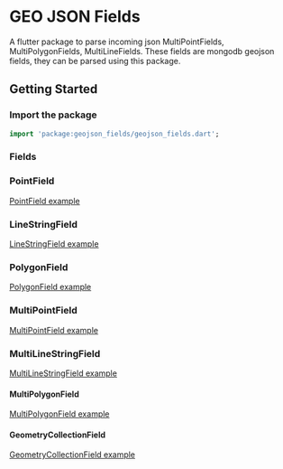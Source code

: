 # GEO JSON Fields

A flutter package to parse incoming json MultiPointFields, MultiPolygonFields, MultiLineFields.
These fields are mongodb geojson fields, they can be parsed using this package.

## Getting Started

### Import the package
```dart
import 'package:geojson_fields/geojson_fields.dart';
```

### Fields

### PointField
[PointField example](https://github.com/asks8m/geojson_fields/blob/master/lib/example/point.dart)

### LineStringField
[LineStringField example](https://github.com/asks8m/geojson_fields/blob/master/lib/example/linestring.dart)

### PolygonField
[PolygonField example](https://github.com/asks8m/geojson_fields/blob/master/lib/example/linestring.dart)

### MultiPointField
[MultiPointField example](https://github.com/asks8m/geojson_fields/blob/master/lib/example/multipoint.dart)

### MultiLineStringField
[MultiLineStringField example](https://github.com/asks8m/geojson_fields/blob/master/lib/example/multilinestring.dart)

#### MultiPolygonField
[MultiPolygonField example](https://github.com/asks8m/geojson_fields/blob/master/lib/example/multipolygon.dart)

#### GeometryCollectionField
[GeometryCollectionField example](https://github.com/asks8m/geojson_fields/blob/master/lib/example/geometrycollection.dart)